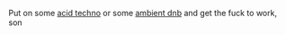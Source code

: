 Put on some [acid techno](https://soundcloud.com/intercell/kiki-at-intercell-acid-night-2020?si=ef2408dbdc3146369b2ea2264687329a&utm_source=clipboard&utm_medium=text&utm_campaign=social_sharing) or some [ambient dnb](https://soundcloud.com/deep-z-lost-in-heaven/lost-in-heaven-131-dnb-mix-april-2023-atmospheric-liquid-drum-and-bass?si=767ead2f66584ef2a8a62ac51ef785a2&utm_source=clipboard&utm_medium=text&utm_campaign=social_sharing) and get the fuck to work, son
